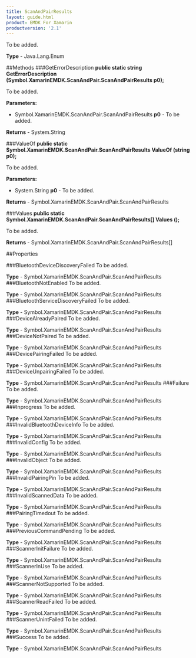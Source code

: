```yaml
---
title: ScanAndPairResults
layout: guide.html 
product: EMDK For Xamarin 
productversion: '2.1' 
---
```

To be added.

**Type** - Java.Lang.Enum

##Methods
###GetErrorDescription
**public static string GetErrorDescription (Symbol.XamarinEMDK.ScanAndPair.ScanAndPairResults p0);**

To be added.

**Parameters:** 

* Symbol.XamarinEMDK.ScanAndPair.ScanAndPairResults **p0** - To be added.

**Returns** - System.String

###ValueOf
**public static Symbol.XamarinEMDK.ScanAndPair.ScanAndPairResults ValueOf (string p0);**

To be added.

**Parameters:** 

* System.String **p0** - To be added.

**Returns** - Symbol.XamarinEMDK.ScanAndPair.ScanAndPairResults

###Values
**public static Symbol.XamarinEMDK.ScanAndPair.ScanAndPairResults[] Values ();**

To be added.


**Returns** - Symbol.XamarinEMDK.ScanAndPair.ScanAndPairResults[]

##Properties

###BluetoothDeviceDiscoveryFailed
To be added.

**Type** - Symbol.XamarinEMDK.ScanAndPair.ScanAndPairResults
###BluetoothNotEnabled
To be added.

**Type** - Symbol.XamarinEMDK.ScanAndPair.ScanAndPairResults
###BluetoothServiceDiscoveryFailed
To be added.

**Type** - Symbol.XamarinEMDK.ScanAndPair.ScanAndPairResults
###DeviceAlreadyPaired
To be added.

**Type** - Symbol.XamarinEMDK.ScanAndPair.ScanAndPairResults
###DeviceNotPaired
To be added.

**Type** - Symbol.XamarinEMDK.ScanAndPair.ScanAndPairResults
###DevicePairingFailed
To be added.

**Type** - Symbol.XamarinEMDK.ScanAndPair.ScanAndPairResults
###DeviceUnpairingFailed
To be added.

**Type** - Symbol.XamarinEMDK.ScanAndPair.ScanAndPairResults
###Failure
To be added.

**Type** - Symbol.XamarinEMDK.ScanAndPair.ScanAndPairResults
###Inprogress
To be added.

**Type** - Symbol.XamarinEMDK.ScanAndPair.ScanAndPairResults
###InvalidBluetoothDeviceInfo
To be added.

**Type** - Symbol.XamarinEMDK.ScanAndPair.ScanAndPairResults
###InvalidConfig
To be added.

**Type** - Symbol.XamarinEMDK.ScanAndPair.ScanAndPairResults
###InvalidObject
To be added.

**Type** - Symbol.XamarinEMDK.ScanAndPair.ScanAndPairResults
###InvalidPairingPin
To be added.

**Type** - Symbol.XamarinEMDK.ScanAndPair.ScanAndPairResults
###InvalidScannedData
To be added.

**Type** - Symbol.XamarinEMDK.ScanAndPair.ScanAndPairResults
###PairingTimedout
To be added.

**Type** - Symbol.XamarinEMDK.ScanAndPair.ScanAndPairResults
###PreviousCommandPending
To be added.

**Type** - Symbol.XamarinEMDK.ScanAndPair.ScanAndPairResults
###ScannerInitFailure
To be added.

**Type** - Symbol.XamarinEMDK.ScanAndPair.ScanAndPairResults
###ScannerInUse
To be added.

**Type** - Symbol.XamarinEMDK.ScanAndPair.ScanAndPairResults
###ScannerNotSupported
To be added.

**Type** - Symbol.XamarinEMDK.ScanAndPair.ScanAndPairResults
###ScannerReadFailed
To be added.

**Type** - Symbol.XamarinEMDK.ScanAndPair.ScanAndPairResults
###ScannerUnintFailed
To be added.

**Type** - Symbol.XamarinEMDK.ScanAndPair.ScanAndPairResults
###Success
To be added.

**Type** - Symbol.XamarinEMDK.ScanAndPair.ScanAndPairResults


